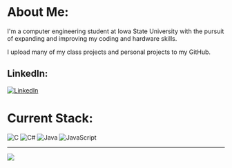 # About Me:
I'm a computer engineering student at Iowa State University with the pursuit of expanding and improving my coding and hardware skills.

I upload many of my class projects and personal projects to my GitHub.

## LinkedIn:
[![LinkedIn](https://img.shields.io/badge/LinkedIn-%230077B5.svg?logo=linkedin&logoColor=white)](https://linkedin.com/in/marshfalex) 

# Current Stack:
![C](https://img.shields.io/badge/c-%2300599C.svg?style=for-the-badge&logo=c&logoColor=white) ![C#](https://img.shields.io/badge/c%23-%23239120.svg?style=for-the-badge&logo=csharp&logoColor=white) ![Java](https://img.shields.io/badge/java-%23ED8B00.svg?style=for-the-badge&logo=openjdk&logoColor=white) ![JavaScript](https://img.shields.io/badge/javascript-%23323330.svg?style=for-the-badge&logo=javascript&logoColor=%23F7DF1E)

---
[![](https://visitcount.itsvg.in/api?id=marshfalex&icon=1&color=8)](https://visitcount.itsvg.in)

<!-- Proudly created with GPRM ( https://gprm.itsvg.in ) -->
